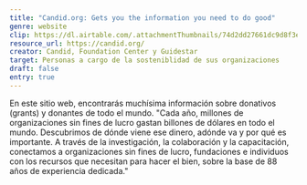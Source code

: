 ```yaml
---
title: "Candid.org: Gets you the information you need to do good"
genre: website
clip: https://dl.airtable.com/.attachmentThumbnails/74d2dd27661dc9d8f3e13c004bfa1661/59780df6
resource_url: https://candid.org/
creator: Candid, Foundation Center y Guidestar
target: Personas a cargo de la sosteniblidad de sus organizaciones
draft: false
entry: true
---
```

En este sitio web, encontrarás muchísima información sobre donativos (grants) y donantes de todo el mundo. "Cada año, millones de organizaciones sin fines de lucro gastan billones de dólares en todo el mundo. Descubrimos de dónde viene ese dinero, adónde va y por qué es importante. A través de la investigación, la colaboración y la capacitación, conectamos a organizaciones sin fines de lucro, fundaciones e individuos con los recursos que necesitan para hacer el bien, sobre la base de 88 años de experiencia dedicada."